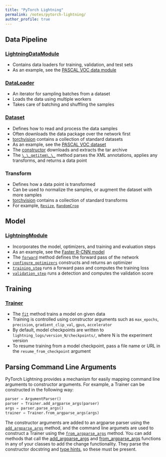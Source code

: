 ```yaml
---
title: "PyTorch Lightning"
permalink: /notes/pytorch-lightning/
author_profile: true
---
```


## Data Pipeline

### [LightningDataModule](https://github.com/PyTorchLightning/pytorch-lightning/blob/master/pytorch_lightning/core/datamodule.py)

* Contains data loaders for training, validation, and test sets
* As an example, see the [PASCAL VOC data module](https://github.com/PyTorchLightning/pytorch-lightning-bolts/blob/master/pl_bolts/datamodules/vocdetection_datamodule.py)

### [DataLoader](https://github.com/pytorch/pytorch/blob/master/torch/utils/data/dataloader.py)

* An iterator for sampling batches from a dataset
* Loads the data using multiple workers
* Takes care of batching and shuffling the samples

### [Dataset](https://github.com/pytorch/pytorch/blob/master/torch/utils/data/dataset.py)

* Defines how to read and process the data samples
* Often downloads the data package over the network first
* [torchvision](https://github.com/pytorch/vision/tree/master/torchvision/datasets) contains a collection of standard datasets
* As an example, see the [PASCAL VOC dataset](https://github.com/pytorch/vision/blob/master/torchvision/datasets/voc.py)
* The [constructor](https://github.com/pytorch/vision/blob/release/0.8.0/torchvision/datasets/voc.py#L157) downloads and extracts the tar archive
* The [`\_\_getitem\_\_`](https://github.com/pytorch/vision/blob/release/0.8.0/torchvision/datasets/voc.py#L202) method parses the XML annotations, applies any transforms, and returns a data point

### Transform

* Defines how a data point is transformed
* Can be used to normalize the samples, or augment the dataset with more samples
* [torchvision](https://github.com/pytorch/vision/tree/master/torchvision/transforms) contains a collection of standard transforms
* For example, [`Resize`](https://github.com/pytorch/vision/blob/release/0.8.0/torchvision/transforms/transforms.py#L232), [`RandomCrop`](https://github.com/pytorch/vision/blob/release/0.8.0/torchvision/transforms/transforms.py#L484)

## Model

### [LightningModule](https://github.com/PyTorchLightning/pytorch-lightning/blob/master/pytorch_lightning/core/lightning.py)

* Incorporates the model, optimizers, and training and evaluation steps
* As an example, see the [Faster R-CNN model](https://github.com/PyTorchLightning/pytorch-lightning-bolts/blob/master/pl_bolts/models/detection/faster_rcnn.py)
* The [`forward`](https://github.com/PyTorchLightning/pytorch-lightning-bolts/blob/0.2.5/pl_bolts/models/detection/faster_rcnn.py#L81) method defines the forward pass of the network
* [`configure_optimizers`](https://github.com/PyTorchLightning/pytorch-lightning-bolts/blob/0.2.5/pl_bolts/models/detection/faster_rcnn.py#L107) constructs and returns an optimizer
* [`training_step`](https://github.com/PyTorchLightning/pytorch-lightning-bolts/blob/0.2.5/pl_bolts/models/detection/faster_rcnn.py#L85) runs a forward pass and computes the training loss
* [`validation_step`](https://github.com/PyTorchLightning/pytorch-lightning-bolts/blob/0.2.5/pl_bolts/models/detection/faster_rcnn.py#L95) runs a detection and computes the validation score

## Training

### [Trainer](https://github.com/PyTorchLightning/pytorch-lightning/blob/master/pytorch_lightning/trainer/trainer.py)

* The [`fit`](https://github.com/PyTorchLightning/pytorch-lightning/blob/release/1.0.x/pytorch_lightning/trainer/trainer.py#L386) method trains a model on given data
* Training is controlled using constructor arguments such as `max_epochs`, `precision`, `gradient_clip_val`, `gpus`, `accelerator`
* By default, model checkpoints are written to `lightning_logs/version_N/checkpoints/`, where N is the experiment version
* To resume training from a model checkpoint, pass a file name or URL in the `resume_from_checkpoint` argument

## Parsing Command Line Arguments

PyTorch Lightning provides a mechanism for easily mapping command line arguments to constructor arguments. For example, a Trainer can be constructed in the following way:

```python
parser = ArgumentParser()
parser = Trainer.add_argparse_args(parser)
args = parser.parse_args()
trainer = Trainer.from_argparse_args(args)
```

The constructor arguments are added to an argparse parser using the [`add_argparse_args`](https://github.com/PyTorchLightning/pytorch-lightning/blob/1.0.5/pytorch_lightning/trainer/properties.py#L135) method, and the command line argumets are used to construct a Trainer using the [`from_argparse_args`](https://github.com/PyTorchLightning/pytorch-lightning/blob/1.0.5/pytorch_lightning/trainer/properties.py#L123) method. You can add methods that call the [add_argparse_args](https://github.com/PyTorchLightning/pytorch-lightning/blob/release/1.0.x/pytorch_lightning/utilities/argparse_utils.py#L137) and [from_argparse_args](https://github.com/PyTorchLightning/pytorch-lightning/blob/release/1.0.x/pytorch_lightning/utilities/argparse_utils.py#L21) functions in any of your classes to add the change functionality. They parse the constructor docstring and [type hints](https://www.python.org/dev/peps/pep-0484/), so these must be present.
